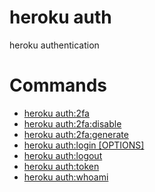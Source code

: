 heroku auth
===========

heroku authentication
# Commands

* [heroku auth:2fa](#auth2fa)
* [heroku auth:2fa:disable](#auth2fadisable)
* [heroku auth:2fa:generate](#auth2fagenerate)
* [heroku auth:login [OPTIONS]](#authlogin)
* [heroku auth:logout](#authlogout)
* [heroku auth:token](#authtoken)
* [heroku auth:whoami](#authwhoami)
